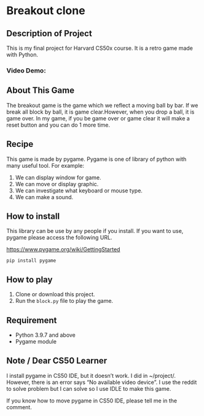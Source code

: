 # Breakout clone
## Description of Project
This is my final project for Harvard CS50x course. It is a retro game made with Python.

### Video Demo:

## About This Game
The breakout game is the game which we reflect a moving ball by bar. If we break all block by ball, it is game clear.However, when you drop a ball, it is game over. In my game, if you be game over or game clear it will make a reset button and you can do 1 more time.

## Recipe
This game is made by pygame. Pygame is one of library of python with many useful tool.
For example:
1. We can display window for game.
2. We can move or display graphic.
3. We can investigate what keyboard or mouse type.
4. We can make a sound.

## How to install
This library can be use by any people if you install. If you want to use, pygame please access the following URL.

https://www.pygame.org/wiki/GettingStarted

`pip install pygame`

## How to play
1. Clone or download this project.
2. Run the `block.py` file to play the game.

## Requirement
- Python 3.9.7 and above
- Pygame module

## Note / Dear CS50 Learner
I install pygame in CS50 IDE, but it doesn’t work. I did in ~/project/. However, there is an error says “No available video device”. I use the reddit to solve problem but I can solve so I use IDLE to make this game.

If you know how to move pygame in CS50 IDE, please tell me in the comment.

